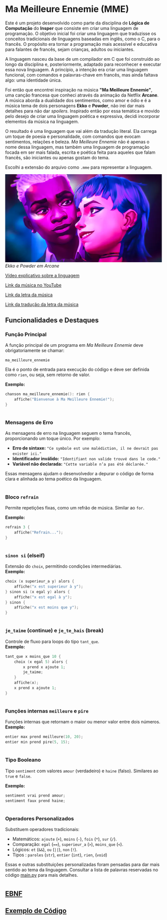 # Ma Meilleure Ennemie (MME)

Este é um projeto desenvolvido como parte da disciplina de **Lógica de Computação** do **Insper** que consiste em criar uma linguagem de programação. O objetivo inicial foi criar uma linguagem que traduzisse os conceitos tradicionais de linguagens baseadas em inglês, como o C, para o francês. O propósito era tornar a programação mais acessível e educativa para falantes de francês, sejam crianças, adultos ou iniciantes.

A linguagem nasceu da base de um compilador em C que foi construído ao longo da disciplina e, posteriormente, adaptado para reconhecer e executar essa nova linguagem. A princípio, a intenção era criar uma linguagem funcional, com comandos e palavras-chave em francês, mas ainda faltava algo: uma identidade única.

Foi então que encontrei inspiração na música **"Ma Meilleure Ennemie"**, uma canção francesa que conheci através da animação da Netflix **Arcane**. A música aborda a dualidade dos sentimentos, como amor e ódio e é a música tema de dois personagens **Ekko** e **Powder**, não irei dar mais detalhes para não dar _spoilers_. Inspirado então por essa temática e movido pelo desejo de criar uma linguagem poética e expressiva, decidi incorporar elementos da música na linguagem.

O resultado é uma linguagem que vai além da tradução literal. Ela carrega um toque de poesia e personalidade, com comandos que evocam sentimentos, relações e beleza. *Ma Meilleure Ennemie* não é apenas o nome dessa linguagem, mas também uma linguagem de programação focada em ser mais falada, escrita e poética feita para aqueles que falam francês, são iniciantes ou apenas gostam do tema.

Escolhi a extensão do arquivo como `.mme` para representar a linguagem.

![](timebomb.png)
_Ekko e Powder em Arcane_

[Vídeo explicativo sobre a linguagem](https://drive.google.com/file/d/10YThpiDaOlq5b40yW7wbkWA9v_9WyZ_U/view?usp=sharing)

[Link da música no YouTube](https://www.youtube.com/watch?v=1F3OGIFnW1k)

[Link da letra da música](https://genius.com/Stromae-and-pomme-ma-meilleure-ennemie-lyrics)

[Link da tradução da letra da música](https://www.letras.mus.br/stromae/ma-meilleure-ennemie-feat-pomme/traducao.html)



## Funcionalidades e Destaques

### **Função Principal**

A função principal de um programa em *Ma Meilleure Ennemie* deve obrigatoriamente se chamar:

```
ma_meilleure_ennemie
```

Ela é o ponto de entrada para execução do código e deve ser definida como `rien`, ou seja, sem retorno de valor.

**Exemplo:**

```c
chanson ma_meilleure_ennemie(): rien {
    affiche("Bienvenue à Ma Meilleure Ennemie!");
}
```

#

### **Mensagens de Erro**

As mensagens de erro na linguagem seguem o tema francês, proporcionando um toque único. Por exemplo:

- **Erro de sintaxe:** `"Ce symbole est une malédiction, il ne devrait pas exister ici."`  
- **Identificador inválido:** `"Identifiant non valide trouvé dans le code."`  
- **Variável não declarada:** `"Cette variable n’a pas été déclarée."`  

Essas mensagens ajudam o desenvolvedor a depurar o código de forma clara e alinhada ao tema poético da linguagem.

#



### **Bloco `refrain`**

Permite repetições fixas, como um refrão de música. Similar ao `for`.

**Exemplo:**
```c
refrain 3 {
    affiche("Refrain...");
}
```

#

### **`sinon si` (elseif)**

Extensão do `choix`, permitindo condições intermediárias.  
**Exemplo:**
```c
choix (x superieur_a y) alors {
    affiche("x est superieur à y");
} sinon si (x egal y) alors {
    affiche("x est egal à y");
} sinon {
    affiche("x est moins que y");
}
```

#

### **`je_taime` (continue) e `je_te_hais` (break)**

Controle de fluxo para loops do tipo `tant_que`.  
**Exemplo:**
```c
tant_que x moins_que 10 {
    choix (x egal 5) alors {
        x prend x ajoute 1;
        je_taime;
    }
    affiche(x);
    x prend x ajoute 1;
}
```

#

### **Funções internas `meilleure` e `pire`**

Funções internas que retornam o maior ou menor valor entre dois números.  
**Exemplo:**
```c
entier max prend meilleure(10, 20);
entier min prend pire(5, 15);
```

#

### **Tipo Booleano**

Tipo `sentiment` com valores `amour` (verdadeiro) e `haine` (falso). Similares ao `true` e `false`. 

**Exemplo:**
```c
sentiment vrai prend amour;
sentiment faux prend haine;
```

#

### **Operadores Personalizados**

Substituem operadores tradicionais:
- Matemáticos: `ajoute` (`+`), `moins` (`-`), `fois` (`*`), `sur` (`/`).
- Comparação: `egal` (`==`), `superieur_a` (`>`), `moins_que` (`<`).
- Lógicos: `et` (`&&`), `ou` (`||`), `non` (`!`).
- Tipos : `paroles` (`str`), `entier` (`int`), `rien`, (`void`)

Essas e outras substituições personalizadas foram pensadas para dar mais sentido ao tema da linguagem. Consultar a lista de palavras reservadas no código [main.py](main.py) para mais detalhes.


#
## [EBNF](ebnf.md)

## [Exemplo de Código](test.md)
